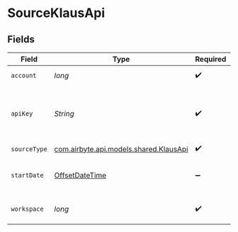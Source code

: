 # SourceKlausApi


## Fields

| Field                                                                                     | Type                                                                                      | Required                                                                                  | Description                                                                               | Example                                                                                   |
| ----------------------------------------------------------------------------------------- | ----------------------------------------------------------------------------------------- | ----------------------------------------------------------------------------------------- | ----------------------------------------------------------------------------------------- | ----------------------------------------------------------------------------------------- |
| `account`                                                                                 | *long*                                                                                    | :heavy_check_mark:                                                                        | getting data by account                                                                   |                                                                                           |
| `apiKey`                                                                                  | *String*                                                                                  | :heavy_check_mark:                                                                        | API access key used to retrieve data from the KLAUS API.                                  |                                                                                           |
| `sourceType`                                                                              | [com.airbyte.api.models.shared.KlausApi](../../models/shared/KlausApi.md)                 | :heavy_check_mark:                                                                        | N/A                                                                                       |                                                                                           |
| `startDate`                                                                               | [OffsetDateTime](https://docs.oracle.com/javase/8/docs/api/java/time/OffsetDateTime.html) | :heavy_minus_sign:                                                                        | Start getting data from that date.                                                        | 2020-10-15T00:00:00Z                                                                      |
| `workspace`                                                                               | *long*                                                                                    | :heavy_check_mark:                                                                        | getting data by workspace                                                                 |                                                                                           |